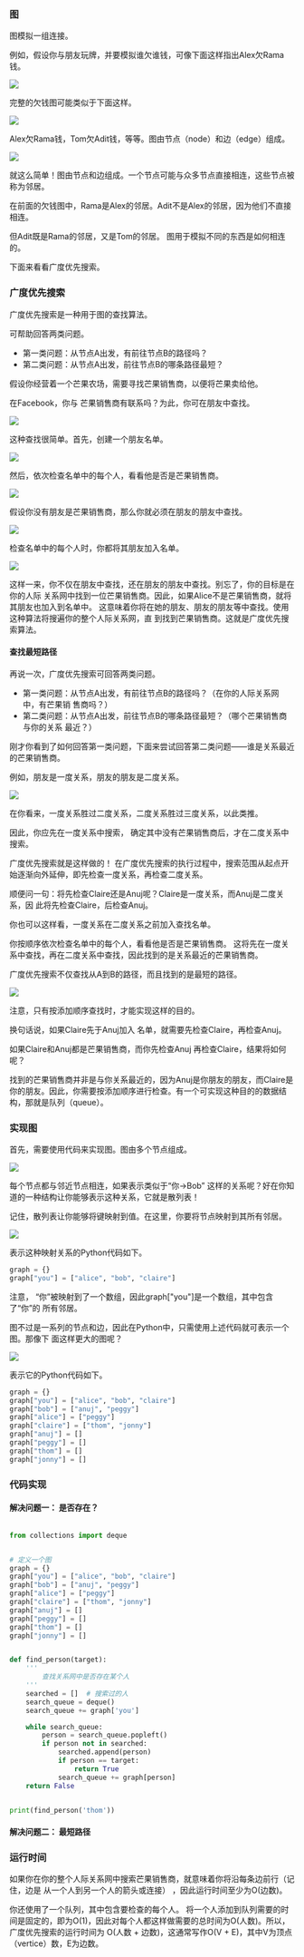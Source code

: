 

### 图

图模拟一组连接。

例如，假设你与朋友玩牌，并要模拟谁欠谁钱，可像下面这样指出Alex欠Rama钱。 

![](../../images/微信截图_20200511143948.png)

完整的欠钱图可能类似于下面这样。 

![](../../images/微信截图_20200511144238.png)

Alex欠Rama钱，Tom欠Adit钱，等等。图由节点（node）和边（edge）组成。 

![](../../images/微信截图_20200511144340.png)

就这么简单！图由节点和边组成。一个节点可能与众多节点直接相连，这些节点被称为邻居。 

在前面的欠钱图中，Rama是Alex的邻居。Adit不是Alex的邻居，因为他们不直接相连。

但Adit既是Rama的邻居，又是Tom的邻居。 图用于模拟不同的东西是如何相连的。

下面来看看广度优先搜索。 

### 广度优先搜索

广度优先搜索是一种用于图的查找算法。

可帮助回答两类问题。 

- 第一类问题：从节点A出发，有前往节点B的路径吗？ 
- 第二类问题：从节点A出发，前往节点B的哪条路径最短？ 

假设你经营着一个芒果农场，需要寻找芒果销售商，以便将芒果卖给他。

在Facebook，你与 芒果销售商有联系吗？为此，你可在朋友中查找。 

![](../../images/微信截图_20200511144855.png)

这种查找很简单。首先，创建一个朋友名单。 

![](../../images/微信截图_20200511144923.png)

然后，依次检查名单中的每个人，看看他是否是芒果销售商。 

![](../../images/微信截图_20200511144949.png)

假设你没有朋友是芒果销售商，那么你就必须在朋友的朋友中查找。 

![](../../images/微信截图_20200511145012.png)

检查名单中的每个人时，你都将其朋友加入名单。 

![](../../images/微信截图_20200511145036.png)

这样一来，你不仅在朋友中查找，还在朋友的朋友中查找。别忘了，你的目标是在你的人际 关系网中找到一位芒果销售商。因此，如果Alice不是芒果销售商，就将其朋友也加入到名单中。 这意味着你将在她的朋友、朋友的朋友等中查找。使用这种算法将搜遍你的整个人际关系网，直 到找到芒果销售商。这就是广度优先搜索算法。 

#### 查找最短路径 

再说一次，广度优先搜索可回答两类问题。 

- 第一类问题：从节点A出发，有前往节点B的路径吗？（在你的人际关系网中，有芒果销 售商吗？） 
- 第二类问题：从节点A出发，前往节点B的哪条路径最短？（哪个芒果销售商与你的关系 最近？） 

刚才你看到了如何回答第一类问题，下面来尝试回答第二类问题——谁是关系最近的芒果销售商。

例如，朋友是一度关系，朋友的朋友是二度关系。 

![](../../images/微信截图_20200511145221.png)

在你看来，一度关系胜过二度关系，二度关系胜过三度关系，以此类推。

因此，你应先在一度关系中搜索， 确定其中没有芒果销售商后，才在二度关系中搜索。 

广度优先搜索就是这样做的！ 在广度优先搜索的执行过程中，搜索范围从起点开始逐渐向外延伸，即先检查一度关系，再检查二度关系。

顺便问一句：将先检查Claire还是Anuj呢？Claire是一度关系，而Anuj是二度关系，因 此将先检查Claire，后检查Anuj。 

你也可以这样看，一度关系在二度关系之前加入查找名单。 

你按顺序依次检查名单中的每个人，看看他是否是芒果销售商。 这将先在一度关系中查找，再在二度关系中查找，因此找到的是关系最近的芒果销售商。 

广度优先搜索不仅查找从A到B的路径，而且找到的是最短的路径。 

![](../../images/微信截图_20200511145354.png)

注意，只有按添加顺序查找时，才能实现这样的目的。

换句话说，如果Claire先于Anuj加入 名单，就需要先检查Claire，再检查Anuj。

如果Claire和Anuj都是芒果销售商，而你先检查Anuj 再检查Claire，结果将如何呢？

找到的芒果销售商并非是与你关系最近的，因为Anuj是你朋友的朋友，而Claire是你的朋友。因此，你需要按添加顺序进行检查。有一个可实现这种目的的数据结构，那就是队列（queue）。 


### 实现图


首先，需要使用代码来实现图。图由多个节点组成。 

![](../../images/微信截图_20200511145907.png)

每个节点都与邻近节点相连，如果表示类似于“你→Bob” 这样的关系呢？好在你知道的一种结构让你能够表示这种关系，它就是散列表！ 

记住，散列表让你能够将键映射到值。在这里，你要将节点映射到其所有邻居。 

![](../../images/微信截图_20200511145847.png)

表示这种映射关系的Python代码如下。 

```python
graph = {}
graph["you"] = ["alice", "bob", "claire"] 
```
注意， “你”被映射到了一个数组，因此graph["you"]是一个数组，其中包含了“你”的 所有邻居。 

图不过是一系列的节点和边，因此在Python中，只需使用上述代码就可表示一个图。那像下 面这样更大的图呢？ 

![](../../images/微信截图_20200511150033.png)

表示它的Python代码如下。 

```python
graph = {}
graph["you"] = ["alice", "bob", "claire"] 
graph["bob"] = ["anuj", "peggy"] 
graph["alice"] = ["peggy"] 
graph["claire"] = ["thom", "jonny"] 
graph["anuj"] = [] 
graph["peggy"] = [] 
graph["thom"] = [] 
graph["jonny"] = [] 
```

### 代码实现

#### 解决问题一： 是否存在？
```python

from collections import deque


# 定义一个图
graph = {}
graph["you"] = ["alice", "bob", "claire"] 
graph["bob"] = ["anuj", "peggy"] 
graph["alice"] = ["peggy"] 
graph["claire"] = ["thom", "jonny"] 
graph["anuj"] = [] 
graph["peggy"] = [] 
graph["thom"] = [] 
graph["jonny"] = [] 


def find_person(target):
	'''
		查找关系网中是否存在某个人
	'''
	searched = []  # 搜索过的人
    search_queue = deque()
    search_queue += graph['you']

    while search_queue:
        person = search_queue.popleft()
        if person not in searched:
            searched.append(person)
            if person == target:
                return True
            search_queue += graph[person]
    return False


print(find_person('thom'))

```

#### 解决问题二： 最短路径


### 运行时间

如果你在你的整个人际关系网中搜索芒果销售商，就意味着你将沿每条边前行（记住，边是 从一个人到另一个人的箭头或连接） ，因此运行时间至少为O(边数)。 

你还使用了一个队列，其中包含要检查的每个人。 将一个人添加到队列需要的时间是固定的，即为O(1)，因此对每个人都这样做需要的总时间为O(人数)。所以，广度优先搜索的运行时间为 O(人数 + 边数)，这通常写作O(V + E)，其中V为顶点（vertice）数，E为边数。 




